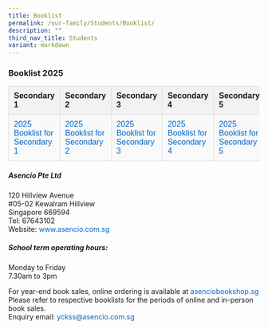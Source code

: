 ```yaml
---
title: Booklist
permalink: /our-family/Students/Booklist/
description: ""
third_nav_title: Students
variant: markdown
---
```

### Booklist 2025

<table> <tbody> <tr> <th>Secondary 1</th> <th>Secondary 2</th> <th>Secondary 3</th> <th>Secondary 4</th> <th>Secondary 5</th> </tr> <tr> <td><a href="https://www.yiochukangsec.moe.edu.sg/our-family/Students/Booklist/2025_Booklist_For_Secondary_1.pdf">2025 Booklist for Secondary 1</a></td> <td><a href="https://www.yiochukangsec.moe.edu.sg/our-family/Students/Booklist/2025_Booklist_For_Secondary_2.pdf">2025 Booklist for Secondary 2</a></td> <td><a href="https://www.yiochukangsec.moe.edu.sg/our-family/Students/Booklist/2025_Booklist_For_Secondary_3.pdf">2025 Booklist for Secondary 3</a></td> <td><a href="https://www.yiochukangsec.moe.edu.sg/our-family/Students/Booklist/2025_Booklist_For_Secondary_4.pdf">2025 Booklist for Secondary 4</a></td> <td><a href="https://www.yiochukangsec.moe.edu.sg/our-family/Students/Booklist/2025_Booklist_For_Secondary_5.pdf">2025 Booklist for Secondary 5</a></td> </tr> </tbody> </table>

      

##### **Asencio Pte Ltd**
<ul style="margin: 0; padding: 0; list-style: none;">
	<li style="margin: 0; padding: 0;">120 Hillview Avenue</li>
	<li style="margin: 0; padding: 0;">#05-02 Kewalram Hillview</li>
	<li style="margin: 0; padding: 0;">Singapore 669594</li>
	<li style="margin: 0; padding: 0;">Tel: 67643102</li>
	<li style="margin: 0; padding: 0;">Website: <a href="http://www.asencio.com.sg">www.asencio.com.sg</a></li>
</ul>

##### **School term operating hours:**
<ul style="margin: 0; padding: 0; list-style: none;">
	<li style="margin: 0; padding: 0;">Monday to Friday</li> 
	<li style="margin: 0; padding: 0;">7.30am to 3pm</li>
</ul>

For year-end book sales, online ordering is available at [asenciobookshop.sg](https://asenciobookshop.sg/)
<br>Please refer to respective booklists for the periods of online and in-person book sales.
<br>Enquiry email:    <a href="mailto:yckss@asencio.com.sg">yckss@asencio.com.sg</a>


<style>
 canvas,
 img,
 picture,
 svg,
 video {
     display: block;
     max-width: 100%
 }

 button,
 input,
 select,
 textarea {
     font: inherit
 }

 h1,
 h2,
 h3,
 h4,
 h5,
 h6,
 p {
     overflow-wrap: break-word
 }
	

/* Optional: Reset for definition lists */
    dl, dt, dd {
        margin: 0;
        padding: 0;
    }

table {
     width: 100%;
     border-collapse: collapse;
     font-family: Arial, sans-serif;
 }

 th,
 td {
     padding: 10px;
     border: 1px solid #ddd;
     text-align: left;
 }

 th {
     background-color: #f2f2f2;
     font-weight: bold;
 }

 tr:nth-child(even) {
     background-color: #f9f9f9;
 }

 a {
     color: #0066cc;
     text-decoration: none;
 }

 a:hover {
     text-decoration: underline;
 }

</style>